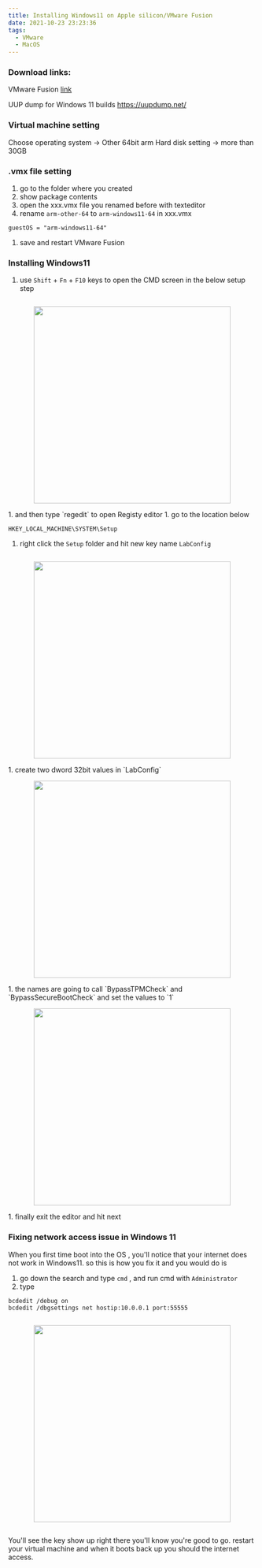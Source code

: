 ```yaml
---
title: Installing Windows11 on Apple silicon/VMware Fusion
date: 2021-10-23 23:23:36
tags:
  - VMware
  - MacOS
---
```


### Download links:

VMware Fusion
[link](https://www.youtube.com/redirect?event=video_description&redir_token=QUFFLUhqbGs4UDdRMERjaTh4eFhLb2pWVFQ1VWdoWm9LUXxBQ3Jtc0tudjczdHBURzhqNDl0VUtfLWdOQ25YN2NLRTJPS19RZ2ZCZDVxZEFha2RySGV2djl0ZWdXUW5BMlVRR0FMNG5CWjZ0YzJGTG1Ccm5oT0VqR1d6Nk9vbU9BWUR5SUZibGhqWnJyOUR0ZmVJNW5BVWVUVQ&q=https%3A%2F%2Fblogs.vmware.com%2Fteamfusion%2F2021%2F09%2Ffusion-for-m1-public-tech-preview-now-available.html)

UUP dump for Windows 11 builds https://uupdump.net/

### Virtual machine setting

Choose operating system -> Other 64bit arm
Hard disk setting -> more than 30GB

### .vmx file setting

1. go to the folder where you created
1. show package contents
1. open the xxx.vmx file you renamed before with texteditor
1. rename `arm-other-64` to `arm-windows11-64` in xxx.vmx

```
guestOS = "arm-windows11-64"
```

1. save and restart VMware Fusion

### Installing Windows11

1. use `Shift` + `Fn` + `F10` keys to open the CMD screen in the below setup step
<div class="separator" style="clear: both;"><a href="https://blogger.googleusercontent.com/img/a/AVvXsEjZrb29HTrHfwqc9hj8i1DJp58LINkVWe9okLZx9SK6ejoN599VUeFWyN9dnMIL5LWMNqt39Z1VWxjr2oTskASrE9NxHykKITrgqdd3_sZOKCB5J0CAPvty41zQXUA972HcdmzXKvdW1yo6W9vk7LwmGUt2xe9QOvrCnbRwRYT2vbl1y8DKPMJwZWNe=s2048" style="display: block; padding: 1em 0; text-align: center; "><img alt="" border="0" width="400" data-original-height="1612" data-original-width="2048" src="https://blogger.googleusercontent.com/img/a/AVvXsEjZrb29HTrHfwqc9hj8i1DJp58LINkVWe9okLZx9SK6ejoN599VUeFWyN9dnMIL5LWMNqt39Z1VWxjr2oTskASrE9NxHykKITrgqdd3_sZOKCB5J0CAPvty41zQXUA972HcdmzXKvdW1yo6W9vk7LwmGUt2xe9QOvrCnbRwRYT2vbl1y8DKPMJwZWNe=s400"/></a></div>
1. and then type `regedit` to open Registy editor
1. go to the location below

```
HKEY_LOCAL_MACHINE\SYSTEM\Setup
```

1. right click the `Setup` folder and hit new key name `LabConfig`
<div class="separator" style="clear: both;"><a href="https://blogger.googleusercontent.com/img/a/AVvXsEjeBJk6WFoVlhTi7bSxudDeGaXfOCt9WMvBYDMAkKN4__DLZrOGJ17SrlDkwRgxsmjqNFVDLvFN5b0OIZZQg5YPuSRhcMqPVeKMn29VpHWgPcYFUQK3_6Oh3WAMOlJVyZbi8xk-sUcLzhgWr4mNn5FOnZ2LBveXGslVD3tlbbw_d3-DcbzaIyo1UOuo=s1520" style="display: block; padding: 1em 0; text-align: center; "><img alt="" border="0" width="400" data-original-height="1196" data-original-width="1520" src="https://blogger.googleusercontent.com/img/a/AVvXsEjeBJk6WFoVlhTi7bSxudDeGaXfOCt9WMvBYDMAkKN4__DLZrOGJ17SrlDkwRgxsmjqNFVDLvFN5b0OIZZQg5YPuSRhcMqPVeKMn29VpHWgPcYFUQK3_6Oh3WAMOlJVyZbi8xk-sUcLzhgWr4mNn5FOnZ2LBveXGslVD3tlbbw_d3-DcbzaIyo1UOuo=s400"/></a></div>
1. create two dword 32bit values in `LabConfig`
<div class="separator" style="clear: both;"><a href="https://blogger.googleusercontent.com/img/a/AVvXsEg5Idgsxv6OsAvv0LTx8TgEKlgHdDarQOnZn5OJBFc4v4ASChQpoJ6mzHlmMITAnvgpDHpA3bu_kvqvxNdzVu0bY0DfB0nHLT9aJTj4U_HmAmLBl19Dxd8jz3h0mT3SB_kqwxj2O1-F2fMYtOS-sgc6gjQEvtjMgNbrIxPdK_J2YXEt2gPFjO0OVwC0=s1504" style="display: block; padding: 1em 0; text-align: center; "><img alt="" border="0" width="400" data-original-height="1080" data-original-width="1504" src="https://blogger.googleusercontent.com/img/a/AVvXsEg5Idgsxv6OsAvv0LTx8TgEKlgHdDarQOnZn5OJBFc4v4ASChQpoJ6mzHlmMITAnvgpDHpA3bu_kvqvxNdzVu0bY0DfB0nHLT9aJTj4U_HmAmLBl19Dxd8jz3h0mT3SB_kqwxj2O1-F2fMYtOS-sgc6gjQEvtjMgNbrIxPdK_J2YXEt2gPFjO0OVwC0=s400"/></a></div>
1. the names are going to call `BypassTPMCheck` and `BypassSecureBootCheck` and set the values to `1`
<div class="separator" style="clear: both;"><a href="https://blogger.googleusercontent.com/img/a/AVvXsEhSpm-LGRvNyWfnxWZdyqDEQvMpjg6Mavc_nJhNO_VV6UUPPwZSrFn0QRxzwCTJzGlO3FLEEzWD3XidPiaz6rZhX8QftBdSgueuRLNcboaIcOHl37vwLan5iYIsfDOdghXBHJkmRm63a2oxi5Nt-hezEIuQu3GERMtNVUy7Prs4p_D63D-3s6og19PF=s886" style="display: block; padding: 1em 0; text-align: center; "><img alt="" border="0" width="400" data-original-height="196" data-original-width="886" src="https://blogger.googleusercontent.com/img/a/AVvXsEhSpm-LGRvNyWfnxWZdyqDEQvMpjg6Mavc_nJhNO_VV6UUPPwZSrFn0QRxzwCTJzGlO3FLEEzWD3XidPiaz6rZhX8QftBdSgueuRLNcboaIcOHl37vwLan5iYIsfDOdghXBHJkmRm63a2oxi5Nt-hezEIuQu3GERMtNVUy7Prs4p_D63D-3s6og19PF=s400"/></a></div>
1. finally exit the editor and hit next

### Fixing network access issue in Windows 11

When you first time boot into the OS , you'll notice that your internet does not work in Windows11. so this is how you fix it and you would do is

1.  go down the search and type `cmd` , and run cmd with `Administrator`
1.  type

```
bcdedit /debug on
bcdedit /dbgsettings net hostip:10.0.0.1 port:55555
```

  <div class="separator" style="clear: both;"><a href="https://blogger.googleusercontent.com/img/a/AVvXsEgg6_rVprkyewCPR0ZLbbg363CR4tdYGhBV_GCxhZVGV7WjXb6nuINFUZO44vIOiZf5W6RJRAQyQRr352-jDCV8YswdCP0rxzjPUgx8vS7vFO4xoppOblItC1vn9bMI478jEcOWeEejtjN-jd8iAFL2cCsIi-UIRbR66bsC2_6sZx1GfDMPm7T7e_HM=s1176" style="display: block; padding: 1em 0; text-align: center; "><img alt="" border="0" width="400" data-original-height="480" data-original-width="1176" src="https://blogger.googleusercontent.com/img/a/AVvXsEgg6_rVprkyewCPR0ZLbbg363CR4tdYGhBV_GCxhZVGV7WjXb6nuINFUZO44vIOiZf5W6RJRAQyQRr352-jDCV8YswdCP0rxzjPUgx8vS7vFO4xoppOblItC1vn9bMI478jEcOWeEejtjN-jd8iAFL2cCsIi-UIRbR66bsC2_6sZx1GfDMPm7T7e_HM=s400"/></a></div>

You'll see the key show up right there you'll know you're good to go. restart your virtual machine and when it boots back up you should the internet access.

